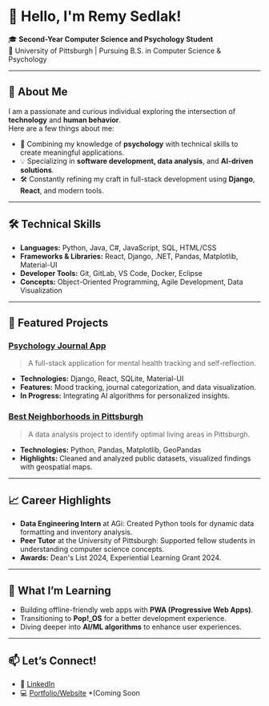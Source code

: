 # 👋 Hello, I'm Remy Sedlak!

🎓 **Second-Year Computer Science and Psychology Student**  
📍 University of Pittsburgh | Pursuing B.S. in Computer Science & Psychology  

---

## 🚀 About Me  
I am a passionate and curious individual exploring the intersection of **technology** and **human behavior**.  
Here are a few things about me:  
- 🧠 Combining my knowledge of **psychology** with technical skills to create meaningful applications.  
- 💡 Specializing in **software development, data analysis**, and **AI-driven solutions**.  
- 🛠️ Constantly refining my craft in full-stack development using **Django**, **React**, and modern tools.  

---

## 🛠️ Technical Skills  
- **Languages:** Python, Java, C#, JavaScript, SQL, HTML/CSS  
- **Frameworks & Libraries:** React, Django, .NET, Pandas, Matplotlib, Material-UI  
- **Developer Tools:** Git, GitLab, VS Code, Docker, Eclipse  
- **Concepts:** Object-Oriented Programming, Agile Development, Data Visualization  

---

## 🌟 Featured Projects  
### [Psychology Journal App](https://github.com/remysedlak/psychology-journal-app)  
> A full-stack application for mental health tracking and self-reflection.  
- **Technologies:** Django, React, SQLite, Material-UI  
- **Features:** Mood tracking, journal categorization, and data visualization.  
- **In Progress:** Integrating AI algorithms for personalized insights.

### [Best Neighborhoods in Pittsburgh](https://github.com/remysedlak/best-neighborhoods)  
> A data analysis project to identify optimal living areas in Pittsburgh.  
- **Technologies:** Python, Pandas, Matplotlib, GeoPandas  
- **Highlights:** Cleaned and analyzed public datasets, visualized findings with geospatial maps.  

---

## 📈 Career Highlights  
- **Data Engineering Intern** at AGi: Created Python tools for dynamic data formatting and inventory analysis.  
- **Peer Tutor** at the University of Pittsburgh: Supported fellow students in understanding computer science concepts.  
- **Awards:** Dean's List 2024, Experiential Learning Grant 2024.  

---

## 🌱 What I’m Learning  
- Building offline-friendly web apps with **PWA (Progressive Web Apps)**.  
- Transitioning to **Pop!_OS** for a better development experience.  
- Diving deeper into **AI/ML algorithms** to enhance user experiences.  

---

## 📫 Let’s Connect!  
- 💼 [LinkedIn](https://linkedin.com/in/remysedlak)  
- 💻 [Portfolio/Website](#) *(Coming Soon
